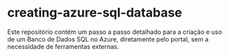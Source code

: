 # creating-azure-sql-database
Este repositório contém um passo a passo detalhado para a criação e uso de um Banco de Dados SQL no Azure, diretamente pelo portal, sem a necessidade de ferramentas externas.
